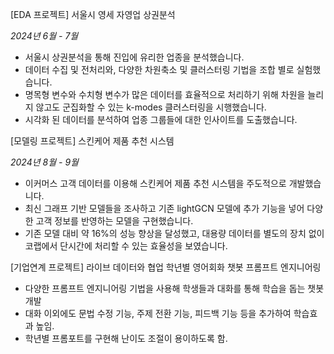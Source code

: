 
[EDA 프로젝트]
서울시 영세 자영업 상권분석

*2024년 6월 - 7월*

- 서울시 상권분석을 통해 진입에 유리한 업종을 분석했습니다.
- 데이터 수집 및 전처리와, 다양한 차원축소 및 클러스터링 기법을 조합 별로 실험했습니다.
- 명목형 변수와 수치형 변수가 많은 데이터를 효율적으로 처리하기 위해 차원을 늘리지 않고도 군집화할 수 있는 k-modes 클러스터링을 시행했습니다.
- 시각화 된 데이터를 분석하여 업종 그룹들에 대한 인사이트를 도출했습니다.


[모델링 프로젝트]
스킨케어 제품 추천 시스템

*2024년 8월 - 9월*

- 이커머스 고객 데이터를 이용해 스킨케어 제품 추천 시스템을 주도적으로 개발했습니다.
- 최신 그래프 기반 모델들을 조사하고 기존 lightGCN 모델에 추가 기능을 넣어 다양한 고객 정보를 반영하는 모델을 구현했습니다.
- 기존 모델 대비 약 16%의 성능 향상을 달성했고, 대용량 데이터를 별도의 장치 없이 코랩에서 단시간에 처리할 수 있는 효율성을 보였습니다.


[기업연계 프로젝트]
라이브 데이터와 협업
학년별 영어회화 챗봇 프롬프트 엔지니어링

- 다양한 프롬프트 엔지니어링 기법을 사용해 학생들과 대화를 통해 학습을 돕는 챗봇 개발
- 대화 이외에도 문법 수정 기능, 주제 전환 기능, 피드백 기능 등을 추가하여 학습효과 높임.
- 학년별 프롬포트를 구현해 난이도 조절이 용이하도록 함.
